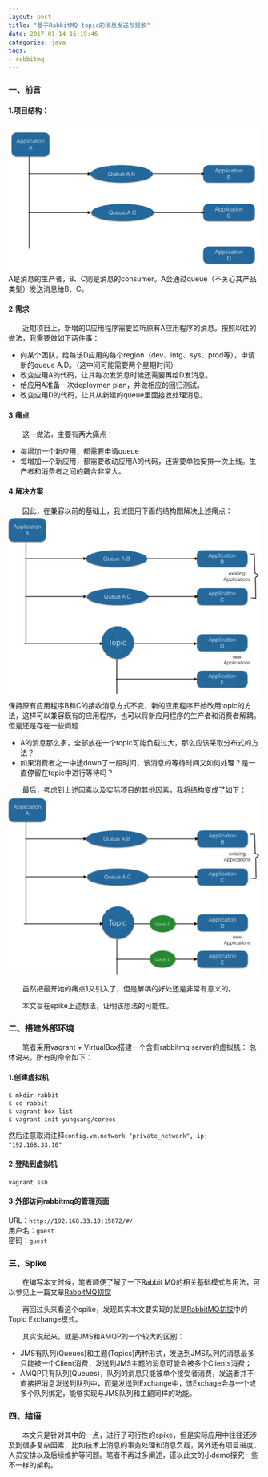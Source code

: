 ```yaml
---
layout: post
title: "基于RabbitMQ topic的消息发送与接收"
date: 2017-01-14 16:19:46
categories: java
tags: 
- rabbitmq
---
```

### 一、前言

#### 1.项目结构：
![](/assets/img/rabbit-1.png)
　　A是消息的生产者，B、C则是消息的consumer。A会通过queue（不关心其产品类型）发送消息给B、C。

#### 2.需求
　　近期项目上，新增的D应用程序需要监听原有A应用程序的消息。按照以往的做法，我需要做如下两件事：
* 向某个团队，给每该D应用的每个region（dev、intg、sys、prod等），申请新的queue A.D。（这中间可能需要两个星期时间）
* 改变应用A的代码，让其每次发消息时候还需要再给D发消息。
* 给应用A准备一次deploymen plan，并做相应的回归测试。
* 改变应用D的代码，让其从新建的queue里面接收处理消息。

#### 3.痛点
　　这一做法，主要有两大痛点：
* 每增加一个新应用，都需要申请queue
* 每增加一个新应用，都需要改动应用A的代码，还需要单独安排一次上线。生产者和消费者之间的耦合非常大。

#### 4.解决方案
　　因此，在兼容以前的基础上，我试图用下面的结构图解决上述痛点：
![](/assets/img/rabbit-2.png)
保持原有应用程序B和C的接收消息方式不变，新的应用程序开始改用topic的方法，这样可以兼容既有的应用程序，也可以将新应用程序的生产者和消费者解耦。但是还是存在一些问题：
* A的消息那么多，全部放在一个topic可能负载过大，那么应该采取分布式的方法？
* 如果消费者之一中途down了一段时间，该消息的等待时间又如何处理？是一直停留在topic中进行等待吗？

　　最后，考虑到上述因素以及实际项目的其他因素，我将结构变成了如下：
![](/assets/img/rabbit-3.png)

　　虽然把最开始的痛点1又引入了，但是解耦的好处还是非常有意义的。

　　本文旨在spike上述想法，证明该想法的可能性。

### 二、搭建外部环境
　　笔者采用vagrant + VirtualBox搭建一个含有rabbitmq server的虚拟机：
总体说来，所有的命令如下：

#### 1.创建虚拟机

    $ mkdir rabbit
    $ cd rabbit
    $ vagrant box list
    $ vagrant init yungsang/coreos

然后注意取消注释`config.vm.network "private_network", ip: "192.168.33.10"`
 
#### 2.登陆到虚拟机

    vagrant ssh

#### 3.外部访问rabbitmq的管理页面
URL：`http://192.168.33.10:15672/#/`  
用户名：`guest`  
密码：`guest`  

### 三、Spike
　　在编写本文时候，笔者顺便了解了一下Rabbit MQ的相关基础模式与用法，可以参见上一篇文章[RabbitMQ初探](http://zhangyuyu.github.io/2017/01/14/RabbitMQ%E5%88%9D%E6%8E%A2/)

　　再回过头来看这个spike，发现其实本文要实现的就是[RabbitMQ初探](http://zhangyuyu.github.io/2017/01/14/RabbitMQ%E5%88%9D%E6%8E%A2/)中的Topic Exchange模式。

　　其实说起来，就是JMS和AMQP的一个较大的区别：
- JMS有队列(Queues)和主题(Topics)两种形式，发送到JMS队列的消息最多只能被一个Client消费，发送到JMS主题的消息可能会被多个Clients消费；
- AMQP只有队列(Queues)，队列的消息只能被单个接受者消费，发送者并不直接把消息发送到队列中，而是发送到Exchange中，该Exchage会与一个或多个队列绑定，能够实现与JMS队列和主题同样的功能。

### 四、结语
　　本文只是针对其中的一点，进行了可行性的spike，但是实际应用中往往还涉及到很多复杂因素，比如技术上消息的事务处理和消息负载，另外还有项目进度、人员安排以及后续维护等问题。笔者不再过多阐述，谨以此文的小demo探究一些不一样的架构。

